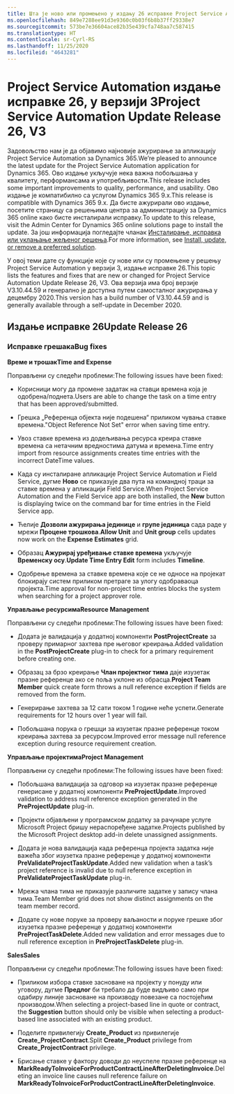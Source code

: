 ```yaml
---
title: Шта је ново или промењено у издању 26 исправке Project Service Automation верзије 3
ms.openlocfilehash: 849e7288ee91d3e9360c0b03f6b8b37ff29338e7
ms.sourcegitcommit: 573be7e36604ace82b35e439cfa748aa7c587415
ms.translationtype: HT
ms.contentlocale: sr-Cyrl-RS
ms.lasthandoff: 11/25/2020
ms.locfileid: "4643281"
---
```

<a name="project-service-automation-update-release-26-v3"></a><span data-ttu-id="ee43d-102">Project Service Automation издање исправке 26, у верзији 3</span><span class="sxs-lookup"><span data-stu-id="ee43d-102">Project Service Automation Update Release 26, V3</span></span>
================================================

<span data-ttu-id="ee43d-103">Задовољство нам је да објавимо најновије ажурирање за апликацију Project Service Automation за Dynamics 365.</span><span class="sxs-lookup"><span data-stu-id="ee43d-103">We’re pleased to announce the latest update for the Project Service Automation application for Dynamics 365.</span></span> <span data-ttu-id="ee43d-104">Ово издање укључује нека важна побољшања у квалитету, перформансама и употребљивости.</span><span class="sxs-lookup"><span data-stu-id="ee43d-104">This release includes some important improvements to quality, performance, and usability.</span></span> <span data-ttu-id="ee43d-105">Ово издање је компатибилно са услугом Dynamics 365 9.x.</span><span class="sxs-lookup"><span data-stu-id="ee43d-105">This release is compatible with Dynamics 365 9.x.</span></span> <span data-ttu-id="ee43d-106">Да бисте ажурирали ово издање, посетите страницу са решењима центра за администрацију за Dynamics 365 online како бисте инсталирали исправку.</span><span class="sxs-lookup"><span data-stu-id="ee43d-106">To update to this release, visit the Admin Center for Dynamics 365 online solutions page to install the update.</span></span> <span data-ttu-id="ee43d-107">За још информација погледајте чланак [Инсталирање, исправка или уклањање жељеног решења](https://docs.microsoft.com/power-platform/admin/install-remove-preferred-solution).</span><span class="sxs-lookup"><span data-stu-id="ee43d-107">For more information, see [Install, update, or remove a preferred solution](https://docs.microsoft.com/power-platform/admin/install-remove-preferred-solution).</span></span>

<span data-ttu-id="ee43d-108">У овој теми дате су функције које су нове или су промењене у решењу Project Service Automation у верзији 3, издање исправке 26.</span><span class="sxs-lookup"><span data-stu-id="ee43d-108">This topic lists the features and fixes that are new or changed for Project Service Automation Update Release 26, V3.</span></span> <span data-ttu-id="ee43d-109">Ова верзија има број верзије V3.10.44.59 и генерално је доступна путем самосталног ажурирања у децембру 2020.</span><span class="sxs-lookup"><span data-stu-id="ee43d-109">This version has a build number of V3.10.44.59 and is generally available through a self-update in December 2020.</span></span>

<a name="update-release-26"></a><span data-ttu-id="ee43d-110">Издање исправке 26</span><span class="sxs-lookup"><span data-stu-id="ee43d-110">Update Release 26</span></span>
-----------------

### <a name="bug-fixes"></a><span data-ttu-id="ee43d-111">Исправке грешака</span><span class="sxs-lookup"><span data-stu-id="ee43d-111">Bug fixes</span></span>

<span data-ttu-id="ee43d-112">**Време и трошак**</span><span class="sxs-lookup"><span data-stu-id="ee43d-112">**Time and Expense**</span></span>

<span data-ttu-id="ee43d-113">Поправљени су следећи проблеми:</span><span class="sxs-lookup"><span data-stu-id="ee43d-113">The following issues have been fixed:</span></span>

-   <span data-ttu-id="ee43d-114">Корисници могу да промене задатак на ставци времена која је одобрена/поднета.</span><span class="sxs-lookup"><span data-stu-id="ee43d-114">Users are able to change the task on a time entry that has been approved/submitted.</span></span>

-   <span data-ttu-id="ee43d-115">Грешка „Референца објекта није подешена“ приликом чувања ставке времена.</span><span class="sxs-lookup"><span data-stu-id="ee43d-115">"Object Reference Not Set" error when saving time entry.</span></span>

-   <span data-ttu-id="ee43d-116">Увоз ставке времена из додељивања ресурса креира ставке времена са нетачним вредностима датума и времена.</span><span class="sxs-lookup"><span data-stu-id="ee43d-116">Time entry import from resource assignments creates time entries with the incorrect DateTime values.</span></span>

-   <span data-ttu-id="ee43d-117">Када су инсталиране апликације Project Service Automation и Field Service, дугме **Ново** се приказује два пута на командној траци за ставке времена у апликацији Field Service.</span><span class="sxs-lookup"><span data-stu-id="ee43d-117">When Project Service Automation and the Field Service app are both installed, the **New** button is displaying twice on the command bar for time entries in the Field Service app.</span></span>

-   <span data-ttu-id="ee43d-118">Ћелије **Дозволи ажурирања јединице** и **групе јединица** сада раде у мрежи **Процене трошкова**.</span><span class="sxs-lookup"><span data-stu-id="ee43d-118">**Allow Unit** and **Unit group** cells updates now work on the **Expense Estimates** grid.</span></span>

-   <span data-ttu-id="ee43d-119">Образац **Ажурирај уређивање ставке времена** укључује **Временску осу**.</span><span class="sxs-lookup"><span data-stu-id="ee43d-119">**Update Time Entry Edit** form includes **Timeline**.</span></span>

-   <span data-ttu-id="ee43d-120">Одобрење времена за ставке времена које се не односе на пројекат блокирају систем приликом претраге за улогу одобраваоца пројекта.</span><span class="sxs-lookup"><span data-stu-id="ee43d-120">Time approval for non-project time entries blocks the system when searching for a project approver role.</span></span>

<span data-ttu-id="ee43d-121">**Управљање ресурсима**</span><span class="sxs-lookup"><span data-stu-id="ee43d-121">**Resource Management**</span></span>

<span data-ttu-id="ee43d-122">Поправљени су следећи проблеми:</span><span class="sxs-lookup"><span data-stu-id="ee43d-122">The following issues have been fixed:</span></span>

-   <span data-ttu-id="ee43d-123">Додата је валидација у додатној компоненти **PostProjectCreate** за проверу примарног захтева пре његовог креирања.</span><span class="sxs-lookup"><span data-stu-id="ee43d-123">Added validation in the **PostProjectCreate** plug-in to check for a primary requirement before creating one.</span></span>

-   <span data-ttu-id="ee43d-124">Образац за брзо креирање **Члан пројектног тима** даје изузетак празне референце ако се поља уклоне из обрасца.</span><span class="sxs-lookup"><span data-stu-id="ee43d-124">**Project Team Member** quick create form throws a null reference exception if fields are removed from the form.</span></span>

-   <span data-ttu-id="ee43d-125">Генерирање захтева за 12 сати током 1 године неће успети.</span><span class="sxs-lookup"><span data-stu-id="ee43d-125">Generate requirements for 12 hours over 1 year will fail.</span></span>

-   <span data-ttu-id="ee43d-126">Побољшана порука о грешци за изузетак празне референце током креирања захтева за ресурсом.</span><span class="sxs-lookup"><span data-stu-id="ee43d-126">Improved error message null reference exception during resource requirement creation.</span></span>

<span data-ttu-id="ee43d-127">**Управљање пројектима**</span><span class="sxs-lookup"><span data-stu-id="ee43d-127">**Project Management**</span></span>

<span data-ttu-id="ee43d-128">Поправљени су следећи проблеми:</span><span class="sxs-lookup"><span data-stu-id="ee43d-128">The following issues have been fixed:</span></span>

-   <span data-ttu-id="ee43d-129">Побољшана валидација за одговор на изузетак празне референце генерисане у додатној компоненти **PreProjectUpdate**.</span><span class="sxs-lookup"><span data-stu-id="ee43d-129">Improved validation to address null reference exception generated in the **PreProjectUpdate** plug-in.</span></span>

-   <span data-ttu-id="ee43d-130">Пројекти објављени у програмском додатку за рачунаре услуге Microsoft Project бришу нераспоређене задатке.</span><span class="sxs-lookup"><span data-stu-id="ee43d-130">Projects published by the Microsoft Project desktop add-in delete unassigned assignments.</span></span>

-   <span data-ttu-id="ee43d-131">Додата је нова валидација када референца пројекта задатка није важећа због изузетка празне референце у додатној компоненти **PreValidateProjectTaskUpdate**.</span><span class="sxs-lookup"><span data-stu-id="ee43d-131">Added new validation when a task’s project reference is invalid due to null reference exception in **PreValidateProjectTaskUpdate** plug-in.</span></span>

-   <span data-ttu-id="ee43d-132">Мрежа члана тима не приказује различите задатке у запису члана тима.</span><span class="sxs-lookup"><span data-stu-id="ee43d-132">Team Member grid does not show distinct assignments on the team member record.</span></span>

-   <span data-ttu-id="ee43d-133">Додате су нове поруке за проверу ваљаности и поруке грешке због изузетка празне референце у додатној компоненти **PreProjectTaskDelete**.</span><span class="sxs-lookup"><span data-stu-id="ee43d-133">Added new validation and error messages due to null reference exception in **PreProjectTaskDelete** plug-in.</span></span>

<span data-ttu-id="ee43d-134">**Sales**</span><span class="sxs-lookup"><span data-stu-id="ee43d-134">**Sales**</span></span>

<span data-ttu-id="ee43d-135">Поправљени су следећи проблеми:</span><span class="sxs-lookup"><span data-stu-id="ee43d-135">The following issues have been fixed:</span></span>

-   <span data-ttu-id="ee43d-136">Приликом избора ставке засноване на пројекту у понуду или уговору, дугме **Предлог** би требало да буде видљиво само при одабиру линије засноване на производу повезане са постојећим производом.</span><span class="sxs-lookup"><span data-stu-id="ee43d-136">When selecting a project-based line in quote or contract, the **Suggestion** button should only be visible when selecting a product-based line associated with an existing product.</span></span>

-   <span data-ttu-id="ee43d-137">Поделите привилегију **Create_Product** из привилегије **Create_ProjectContract**.</span><span class="sxs-lookup"><span data-stu-id="ee43d-137">Split **Create_Product** privilege from **Create_ProjectContract** privilege.</span></span>

-   <span data-ttu-id="ee43d-138">Брисање ставке у фактору доводи до неуспеле празне референце на **MarkReadyToInvoiceForProductContractLineAfterDeletingInvoice**.</span><span class="sxs-lookup"><span data-stu-id="ee43d-138">Deleting an invoice line causes null reference failure on **MarkReadyToInvoiceForProductContractLineAfterDeletingInvoice**.</span></span>
